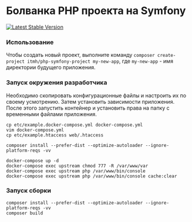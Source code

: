 # Болванка PHP проекта на Symfony
[![Latest Stable Version](https://img.shields.io/packagist/v/itmh/php-symfony-project.svg?style=flat-square)](https://packagist.org/packages/itmh/php-symfony-project)

### Использование
    
Чтобы создать новый проект, выполните команду `composer create-project itmh/php-symfony-project my-new-app`, где `my-new-app` - имя директории будущего приложения.
    
### Запуск окружения разработчика

Необходимо скопировать конфигурационные файлы и настроить их по своему усмотрению. Затем установить зависимости приложения. После этого запустить контейнер и установить права на папку с временными файлами приложения.

    cp etc/example.docker-compose.yml docker-compose.yml
    vim docker-compose.yml
    cp etc/example.htaccess web/.htaccess
    
    composer install --prefer-dist --optimize-autoloader --ignore-platform-reqs -vv
    
    docker-compose up -d
    docker-compose exec upstream chmod 777 -R /var/www/var
    docker-compose exec upstream php /var/www/bin/console
    docker-compose exec upstream php /var/www/bin/console cache:clear
    
### Запуск сборки

    composer install --prefer-dist --optimize-autoloader --ignore-platform-reqs -vv
    composer build
